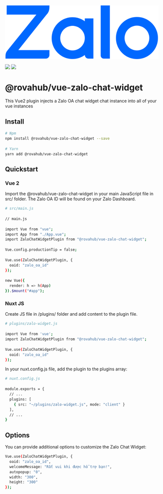 <p align="left">
  <img src="https://raw.githubusercontent.com/rovahub/vue-zalo-chat-widget/master/images/zalo.svg" alt="Zalo logo">
</p>

[![](https://img.shields.io/npm/v/%40rovahub%2Fvue-zalo-chat-widget/latest.svg?style=flat-square)](https://npmjs.com/package/%40rovahub%2Fvue-zalo-chat-widget)
[![](https://img.shields.io/npm/dt/%40rovahub%2Fvue-zalo-chat-widget.svg?style=flat-square)](https://npmjs.com/package/%40rovahub%2Fvue-zalo-chat-widget)


# @rovahub/vue-zalo-chat-widget

This Vue2 plugin injects a Zalo OA chat widget chat instance into all of your vue instances

## Install
``` bash
# Npm
npm install @rovahub/vue-zalo-chat-widget --save

# Yarn
yarn add @rovahub/vue-zalo-chat-widget
```

## Quickstart

### Vue 2

Import the @rovahub/vue-zalo-chat-widget in your main JavaScript file in src/ folder. The Zalo OA ID will be found on your Zalo Dashboard.

```bash
# src/main.js

// main.js

import Vue from "vue";
import App from "./App.vue";
import ZaloChatWidgetPlugin from "@rovahub/vue-zalo-chat-widget";

Vue.config.productionTip = false;

Vue.use(ZaloChatWidgetPlugin, {
  oaid: "zalo_oa_id"
});

new Vue({
  render: h => h(App)
}).$mount("#app");

```

### Nuxt JS

Create JS file in /plugins/ folder and add content to the plugin file.
```bash
# plugins/zalo-widget.js

import Vue from 'vue';
import ZaloChatWidgetPlugin from "@rovahub/vue-zalo-chat-widget";

Vue.use(ZaloChatWidgetPlugin, {
  oaid: "zalo_oa_id"
});
```

In your nuxt.config.js file, add the plugin to the plugins array:
```bash
# nuxt.config.js

module.exports = {
  // ...
  plugins: [
    { src: "~/plugins/zalo-widget.js", mode: "client" }
  ],
  // ...
}
```

## Options
You can provide additional options to customize the Zalo Chat Widget:
```bash
Vue.use(ZaloChatWidgetPlugin, {
  oaid: "zalo_oa_id",
  welcomeMessage: "Rất vui khi được hỗ trợ bạn!",
  autopopup: "0",
  width: "300",
  height: "300"
});
```